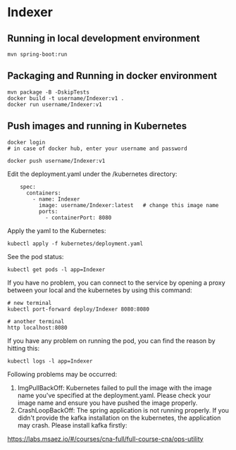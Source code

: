 # Indexer

## Running in local development environment

```
mvn spring-boot:run
```

## Packaging and Running in docker environment

```
mvn package -B -DskipTests
docker build -t username/Indexer:v1 .
docker run username/Indexer:v1
```

## Push images and running in Kubernetes

```
docker login 
# in case of docker hub, enter your username and password

docker push username/Indexer:v1
```

Edit the deployment.yaml under the /kubernetes directory:
```
    spec:
      containers:
        - name: Indexer
          image: username/Indexer:latest   # change this image name
          ports:
            - containerPort: 8080

```

Apply the yaml to the Kubernetes:
```
kubectl apply -f kubernetes/deployment.yaml
```

See the pod status:
```
kubectl get pods -l app=Indexer
```

If you have no problem, you can connect to the service by opening a proxy between your local and the kubernetes by using this command:
```
# new terminal
kubectl port-forward deploy/Indexer 8080:8080

# another terminal
http localhost:8080
```

If you have any problem on running the pod, you can find the reason by hitting this:
```
kubectl logs -l app=Indexer
```

Following problems may be occurred:

1. ImgPullBackOff:  Kubernetes failed to pull the image with the image name you've specified at the deployment.yaml. Please check your image name and ensure you have pushed the image properly.
1. CrashLoopBackOff: The spring application is not running properly. If you didn't provide the kafka installation on the kubernetes, the application may crash. Please install kafka firstly:

https://labs.msaez.io/#/courses/cna-full/full-course-cna/ops-utility

